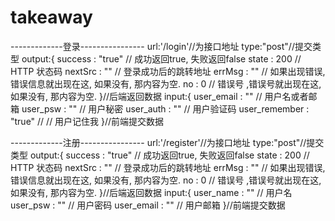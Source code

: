 takeaway
========

-------------登录----------------
url:'/login'//为接口地址
type:"post"//提交类型
output:{
    success : "true" // 成功返回true, 失败返回false
    state   : 200  // HTTP 状态码
    nextSrc : ""  // 登录成功后的跳转地址
    errMsg  : ""  // 如果出现错误, 错误信息就出现在这, 如果没有, 那内容为空.
    no      : 0  // 错误号 ,错误号就出现在这, 如果没有, 那内容为空.
}//后端返回数据
input:{
    user_email : "" // 用户名或者邮箱
    user_psw   : "" // 用户秘密
    user_auth  : "" // 用户验证码
    user_remember : "true" // // 用户记住我
}//前端提交数据


-------------注册----------------
url:'/register'//为接口地址
type:"post"//提交类型
output:{
    success : "true" // 成功返回true, 失败返回false
    state   : 200  // HTTP 状态码
    nextSrc : ""  // 登录成功后的跳转地址
    errMsg  : ""  // 如果出现错误, 错误信息就出现在这, 如果没有, 那内容为空.
    no      : 0  // 错误号 ,错误号就出现在这, 如果没有, 那内容为空.
}//后端返回数据
input:{
    user_name : "" // 用户名
    user_psw   : "" // 用户密码
    user_email : "" // 用户邮箱
}//前端提交数据
